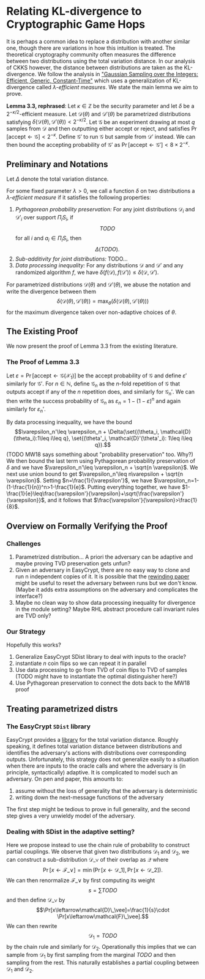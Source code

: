 # Relating KL-divergence to Cryptographic Game Hops

It is perhaps a common idea to replace a distribution with another similar one,
though there are variations in how this intuition is treated.
The theoretical cryptography community often measures the difference between two distributions using the total variation distance.
In our analysis of CKKS however, the distance between distributions are taken as the KL-divergence.
We follow the analysis in ["Gaussian Sampling over the Integers: Efficient, Generic, Constant-Time"](ia.cr/2017/259) which uses a generalization of KL-divergence called $\lambda$*-efficient measures*.
We state the main lemma we aim to prove.

**Lemma 3.3, rephrased**:
Let $\kappa\in\mathbb{Z}$ be the security parameter and let $\delta$ be a $2^{-\kappa/2}$-efficient measure.
Let $\mathcal{D}(\theta)$ and $\mathcal{D}'(\theta)$ be parametrized distributions satisfying $\delta(\mathcal{D}(\theta), \mathcal{D}'(\theta))<2^{-\kappa/2}$.
Let $\mathscr{G}$ be an experiment drawing at most $q$ samples from $\mathcal{D}$ and then outputting either $\mathsf{accept}$ or $\mathsf{reject}$, and satisfies $\Pr[\mathsf{accept}\leftarrow\mathscr{G}]<2^{-\kappa}$.
Define $\mathscr{G}'$ to run $\mathscr{G}$ but sample from $\mathcal{D}'$ instead.
We can then bound the accepting probability of $\mathscr{G}'$ as $\Pr[\mathsf{accept}\leftarrow\mathscr{G}']<8\times 2^{-\kappa}$.

## Preliminary and Notations

Let $\Delta$ denote the total variation distance.

For some fixed parameter $\lambda>0$, we call a function $\delta$ on two distributions a $\lambda$*-efficient measure* if it satisfies the following properties:
1. *Pythagorean probability preservation:*
   For any joint distributions $\mathcal{D}_i$ and $\mathcal{D}'_i$ over support $\Pi_i S_i$,
   if
   $$TODO$$
   for all $i$ and $a_i\in \Pi_i S_i$, then
   $$\Delta(TODO).$$
1. *Sub-additivity for joint distributions:*
   TODO...
1. *Data processing inequality:*
   For any distributions $\mathcal{D}$ and $\mathcal{D}'$ and any randomized algorithm $f$,
   we have $\delta(f(\mathcal{D}), f(\mathcal{D}'))\leq \delta(\mathcal{D}, \mathcal{D}')$.

For parametrized distributions $\mathcal{D}(\theta)$ and $\mathcal{D}'(\theta)$,
we abuse the notation and write the divergence between them
$$\delta(\mathcal{D}(\theta), \mathcal{D}'(\theta))=\max_\theta(\delta(\mathcal{D}(\theta), \mathcal{D}'(\theta)))$$
for the maximum divergence taken over non-adaptive choices of $\theta$.

## The Existing Proof

We now present the proof of Lemma 3.3 from the existing literature.

### The Proof of Lemma 3.3

Let
$\varepsilon=\Pr[\mathsf{accept}\leftarrow\mathscr{G}(\mathcal{X}_1)]$
be the accept probability of $\mathscr{G}$ and define $\varepsilon'$ similarly for $\mathscr{G}'$.
For $n\in\mathbb{N}$, define $\mathscr{G}_n$ as the $n$-fold repetition of $\mathscr{G}$ that outputs $\mathsf{accept}$ if any of the $n$ repetition does, and similarly for $\mathscr{G}_n'$.
We can then write the success probability of $\mathscr{G}_n$ as
$\varepsilon_n=1-(1-\varepsilon)^n$
and again similarly for $\varepsilon_n'$.

By data processing inequality, we have the bound
$$\varepsilon_n'\leq \varepsilon_n + \Delta(\set{(\theta_i, \mathcal{D}(\theta_i):1\leq i\leq q},
\set{(\theta'_i, \mathcal{D}'(\theta'_i): 1\leq i\leq q}).$$
(TODO MW18 says something about "probability preservation" too. Why?)
We then bound the last term using Pythagorean probability preservation of $\delta$ and we have
$\varepsilon_n'\leq \varepsilon_n + \sqrt{n \varepsilon}$.
We next use union bound to get
$\varepsilon_n'\leq n\varepsilon + \sqrt{n \varepsilon}$.
Setting $n=\frac{1}{\varepsilon'}$, we have
$\varepsilon_n=1-(1-\frac{1}{n})^n>1-\frac{1}{e}$.
Putting everything together, we have
$1-\frac{1}{e}\leq\frac{\varepsilon'}{\varepsilon}+\sqrt{\frac{\varepsilon'}{\varepsilon}}$,
and it follows that $\frac{\varepsilon'}{\varepsilon}>\frac{1}{8}$.

## Overview on Formally Verifying the Proof

### Challenges

1. Parametrized distribution... A priori the adversary can be adaptive and maybe proving TVD preservation gets unfun?
1. Given an adversary in EasyCrypt, there are no easy way to clone and run n independent copies of it.
It is possible that the [rewinding paper](ia.cr/2021/1078) might be useful to reset the adversary between runs but we don't know. (Maybe it adds extra assumptions on the adversary and complicates the interface?)
1. Maybe no clean way to show data processing inequality for divergence in the module setting? Maybe RHL abstract procedure call invariant rules are TVD only?

### Our Strategy

Hopefully this works?

1. Generalize EasyCrypt SDist library to deal with inputs to the oracle?
1. instantiate $n$ coin flips so we can repeat it in parallel
1. Use data processing to go from TVD of coin flips to TVD of samples (TODO might have to instantiate the optimal distinguisher here?)
1. Use Pythagorean preservation to connect the dots back to the MW18 proof

## Treating parametrized distrs

### The EasyCrypt `SDist` library

EasyCrypt provides a [library](https://github.com/EasyCrypt/easycrypt/blob/main/theories/distributions/SDist.ec) for the total variation distance.
Roughly speaking, it defines total variation distance between distributions and identifies the adversary's actions with distributions over corresponding outputs.
Unfortunately, this strategy does not generalize easily to a situation when there are inputs to the oracle calls and where the adversary is (in principle, syntactically) adaptive.
It is complicated to model such an adversary. On pen and paper, this amounts to:
1. assume without the loss of generality that the adversary is deterministic
2. writing down the next-message functions of the adversary

The first step might be tedious to prove in full generality, and the second step gives a very unwieldy model of the adversary.

### Dealing with SDist in the adaptive setting?

Here we propose instead to use the chain rule of probability to construct partial couplings.
We observe that given two distributions $\mathcal{D}_1$ and $\mathcal{D}_2$, we can construct a sub-distribution $\mathcal{D}\_{\vee}$ of their overlap as $\mathcal{Q}$ where
$$\Pr[x\leftarrow\mathcal{F}\_\vee]=\min(\Pr[x\leftarrow\mathcal{D}\_1], \Pr[x\leftarrow\mathcal{D}\_2]).$$
We can then renormalize $\mathcal{F}\_\vee$ by first computing its weight
$$s=\sum TODO$$
and then define $\mathcal{D}\_{\vee}$ by
$$\Pr[x\leftarrow\mathcal{D}\_\vee]=\frac{1}{s}\cdot \Pr[x\leftarrow\mathcal{F}\_\vee].$$
We can then rewrite
$$\mathcal{D}_1=TODO$$
by the chain rule and similarly for $\mathcal{D}_2$.
Operationally this implies that we can sample from $\mathcal{D}_1$ by first sampling from the marginal $TODO$ and then sampling from the rest.
This naturally establishes a partial coupling between $\mathcal{D}_1$ and $\mathcal{D}_2$.
